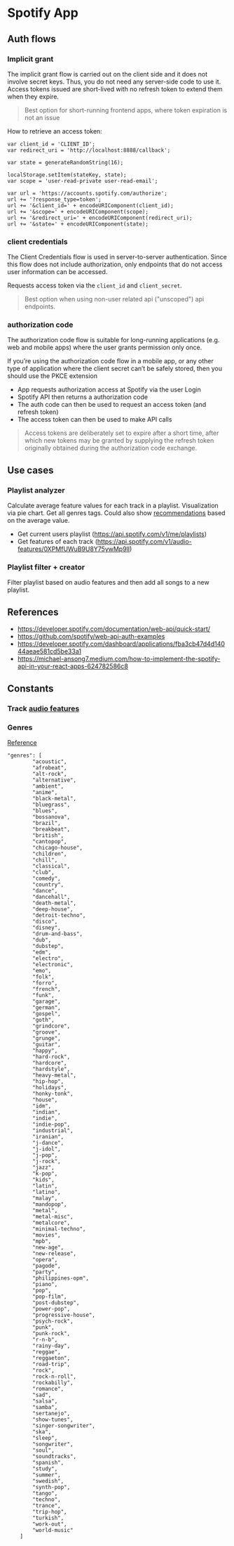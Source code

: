 # Spotify App

## Auth flows
### Implicit grant
The implicit grant flow is carried out on the client side and it does not involve secret keys. Thus, you do not need any server-side code to use it. Access tokens issued are short-lived with no refresh token to extend them when they expire.

> Best option for short-running frontend apps, where token expiration is not an issue

How to retrieve an access token:
```
var client_id = 'CLIENT_ID';
var redirect_uri = 'http://localhost:8888/callback';

var state = generateRandomString(16);

localStorage.setItem(stateKey, state);
var scope = 'user-read-private user-read-email';

var url = 'https://accounts.spotify.com/authorize';
url += '?response_type=token';
url += '&client_id=' + encodeURIComponent(client_id);
url += '&scope=' + encodeURIComponent(scope);
url += '&redirect_uri=' + encodeURIComponent(redirect_uri);
url += '&state=' + encodeURIComponent(state);
```
### client credentials
The Client Credentials flow is used in server-to-server authentication. Since this flow does not include authorization, only endpoints that do not access user information can be accessed.

Requests access token via the `client_id` and `client_secret`.

> Best option when using non-user related api ("unscoped") api endpoints.
### authorization code
The authorization code flow is suitable for long-running applications (e.g. web and mobile apps) where the user grants permission only once.

If you’re using the authorization code flow in a mobile app, or any other type of application where the client secret can’t be safely stored, then you should use the PKCE extension

- App requests authorization access at Spotify via the user Login
- Spotify API then returns a authorization code
- The auth code can then be used to request an access token (and refresh token)
- The access token can then be used to make API calls

> Access tokens are deliberately set to expire after a short time, after which new tokens may be granted by supplying the refresh token originally obtained during the authorization code exchange.

## Use cases
### Playlist analyzer
Calculate average feature values for each track in a playlist. Visualization via pie chart. Get all genres tags. Could also show [recommendations](https://developer.spotify.com/documentation/web-api/reference/#/operations/get-recommendations) based on the average value.

- Get current users playlist (https://api.spotify.com/v1/me/playlists)
- Get features of each track (https://api.spotify.com/v1/audio-features/0XPMfUWuB9U8Y75ywMp9lI)

### Playlist filter + creator
Filter playlist based on audio features and then add all songs to a new playlist.

## References
- https://developer.spotify.com/documentation/web-api/quick-start/
- https://github.com/spotify/web-api-auth-examples
- https://developer.spotify.com/dashboard/applications/fba3cb47d4d14044aeae581cd5be33a1
- https://michael-ansong7.medium.com/how-to-implement-the-spotify-api-in-your-react-apps-624782586c8



## Constants
### Track [audio features](https://developer.spotify.com/documentation/web-api/reference/#/operations/get-audio-features)

### Genres
[Reference](https://developer.spotify.com/documentation/web-api/reference/#/operations/get-recommendation-genres)

```
"genres": [
        "acoustic",
        "afrobeat",
        "alt-rock",
        "alternative",
        "ambient",
        "anime",
        "black-metal",
        "bluegrass",
        "blues",
        "bossanova",
        "brazil",
        "breakbeat",
        "british",
        "cantopop",
        "chicago-house",
        "children",
        "chill",
        "classical",
        "club",
        "comedy",
        "country",
        "dance",
        "dancehall",
        "death-metal",
        "deep-house",
        "detroit-techno",
        "disco",
        "disney",
        "drum-and-bass",
        "dub",
        "dubstep",
        "edm",
        "electro",
        "electronic",
        "emo",
        "folk",
        "forro",
        "french",
        "funk",
        "garage",
        "german",
        "gospel",
        "goth",
        "grindcore",
        "groove",
        "grunge",
        "guitar",
        "happy",
        "hard-rock",
        "hardcore",
        "hardstyle",
        "heavy-metal",
        "hip-hop",
        "holidays",
        "honky-tonk",
        "house",
        "idm",
        "indian",
        "indie",
        "indie-pop",
        "industrial",
        "iranian",
        "j-dance",
        "j-idol",
        "j-pop",
        "j-rock",
        "jazz",
        "k-pop",
        "kids",
        "latin",
        "latino",
        "malay",
        "mandopop",
        "metal",
        "metal-misc",
        "metalcore",
        "minimal-techno",
        "movies",
        "mpb",
        "new-age",
        "new-release",
        "opera",
        "pagode",
        "party",
        "philippines-opm",
        "piano",
        "pop",
        "pop-film",
        "post-dubstep",
        "power-pop",
        "progressive-house",
        "psych-rock",
        "punk",
        "punk-rock",
        "r-n-b",
        "rainy-day",
        "reggae",
        "reggaeton",
        "road-trip",
        "rock",
        "rock-n-roll",
        "rockabilly",
        "romance",
        "sad",
        "salsa",
        "samba",
        "sertanejo",
        "show-tunes",
        "singer-songwriter",
        "ska",
        "sleep",
        "songwriter",
        "soul",
        "soundtracks",
        "spanish",
        "study",
        "summer",
        "swedish",
        "synth-pop",
        "tango",
        "techno",
        "trance",
        "trip-hop",
        "turkish",
        "work-out",
        "world-music"
    ]
```